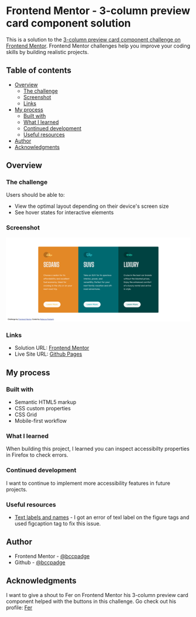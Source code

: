 # Frontend Mentor - 3-column preview card component solution

This is a solution to the [3-column preview card component challenge on Frontend Mentor](https://www.frontendmentor.io/challenges/3column-preview-card-component-pH92eAR2-). Frontend Mentor challenges help you improve your coding skills by building realistic projects.

## Table of contents

- [Overview](#overview)
  - [The challenge](#the-challenge)
  - [Screenshot](#screenshot)
  - [Links](#links)
- [My process](#my-process)
  - [Built with](#built-with)
  - [What I learned](#what-i-learned)
  - [Continued development](#continued-development)
  - [Useful resources](#useful-resources)
- [Author](#author)
- [Acknowledgments](#acknowledgments)

## Overview

### The challenge

Users should be able to:

- View the optimal layout depending on their device's screen size
- See hover states for interactive elements

### Screenshot

![](./desktop-3-column-preview-card.png)

### Links

- Solution URL: [Frontend Mentor]()
- Live Site URL: [Github Pages]()

## My process

### Built with

- Semantic HTML5 markup
- CSS custom properties
- CSS Grid
- Mobile-first workflow

### What I learned

When building this project, I learned you can inspect accessibilty properties in Firefox to check errors.

### Continued development

I want to continue to implement more accessibility features in future projects.

### Useful resources

- [Text labels and names](https://developer.mozilla.org/en-US/docs/Web/Accessibility/Understanding_WCAG/Text_labels_and_names) - I got an error of texl label on the figure tags and used figcaption tag to fix this issue.

## Author

- Frontend Mentor - [@bccpadge](https://www.frontendmentor.io/profile/bccpadge)
- Github - [@bccpadge](https://github.com/bccpadge)

## Acknowledgments

I want to give a shout to Fer on Frontend Mentor his 3-column preview card component helped with the buttons in this challenge. Go check out his profile: [Fer](https://www.frontendmentor.io/profile/fernandolapaz)
